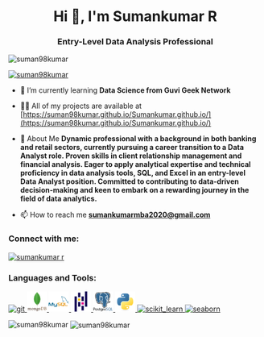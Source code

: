 <h1 align="center">Hi 👋, I'm Sumankumar R</h1>
<h3 align="center">Entry-Level Data Analysis Professional</h3>

<p align="left"> <img src="https://komarev.com/ghpvc/?username=suman98kumar&label=Profile%20views&color=0e75b6&style=flat" alt="suman98kumar" /> </p>

<p align="left"> <a href="https://github.com/ryo-ma/github-profile-trophy"><img src="https://github-profile-trophy.vercel.app/?username=suman98kumar" alt="suman98kumar" /></a> </p>

- 🌱 I’m currently learning **Data Science from Guvi Geek Network**

- 👨‍💻 All of my projects are available at [https://suman98kumar.github.io/Sumankumar.github.io/](https://suman98kumar.github.io/Sumankumar.github.io/)

- 💬 About Me **Dynamic professional with a background in both banking and retail sectors, currently pursuing a career transition to a Data Analyst role. Proven skills in client relationship management and financial analysis. Eager to apply analytical expertise and technical proficiency in data analysis tools, SQL, and Excel in an entry-level Data Analyst position. Committed to contributing to data-driven decision-making and keen to embark on a rewarding journey in the field of data analytics.**

- 📫 How to reach me **sumankumarmba2020@gmail.com**

<h3 align="left">Connect with me:</h3>
<p align="left">
<a href="https://linkedin.com/in/sumankumar r" target="blank"><img align="center" src="https://raw.githubusercontent.com/rahuldkjain/github-profile-readme-generator/master/src/images/icons/Social/linked-in-alt.svg" alt="sumankumar r" height="30" width="40" /></a>
</p>

<h3 align="left">Languages and Tools:</h3>
<p align="left"> <a href="https://git-scm.com/" target="_blank" rel="noreferrer"> <img src="https://www.vectorlogo.zone/logos/git-scm/git-scm-icon.svg" alt="git" width="40" height="40"/> </a> <a href="https://www.mongodb.com/" target="_blank" rel="noreferrer"> <img src="https://raw.githubusercontent.com/devicons/devicon/master/icons/mongodb/mongodb-original-wordmark.svg" alt="mongodb" width="40" height="40"/> </a> <a href="https://www.mysql.com/" target="_blank" rel="noreferrer"> <img src="https://raw.githubusercontent.com/devicons/devicon/master/icons/mysql/mysql-original-wordmark.svg" alt="mysql" width="40" height="40"/> </a> <a href="https://pandas.pydata.org/" target="_blank" rel="noreferrer"> <img src="https://raw.githubusercontent.com/devicons/devicon/2ae2a900d2f041da66e950e4d48052658d850630/icons/pandas/pandas-original.svg" alt="pandas" width="40" height="40"/> </a> <a href="https://www.postgresql.org" target="_blank" rel="noreferrer"> <img src="https://raw.githubusercontent.com/devicons/devicon/master/icons/postgresql/postgresql-original-wordmark.svg" alt="postgresql" width="40" height="40"/> </a> <a href="https://www.python.org" target="_blank" rel="noreferrer"> <img src="https://raw.githubusercontent.com/devicons/devicon/master/icons/python/python-original.svg" alt="python" width="40" height="40"/> </a> <a href="https://scikit-learn.org/" target="_blank" rel="noreferrer"> <img src="https://upload.wikimedia.org/wikipedia/commons/0/05/Scikit_learn_logo_small.svg" alt="scikit_learn" width="40" height="40"/> </a> <a href="https://seaborn.pydata.org/" target="_blank" rel="noreferrer"> <img src="https://seaborn.pydata.org/_images/logo-mark-lightbg.svg" alt="seaborn" width="40" height="40"/> </a> </p>

<p><img align="left" src="https://github-readme-stats.vercel.app/api/top-langs?username=suman98kumar&show_icons=true&locale=en&layout=compact" alt="suman98kumar" /></p>

<p>&nbsp;<img align="center" src="https://github-readme-stats.vercel.app/api?username=suman98kumar&show_icons=true&locale=en" alt="suman98kumar" /></p>
